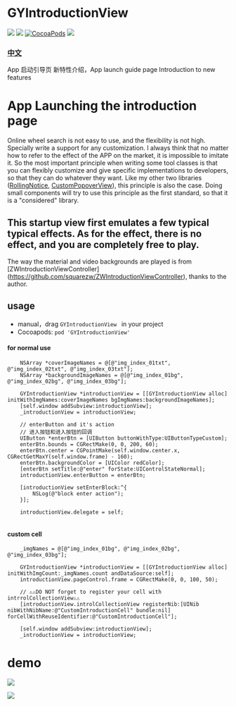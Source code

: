# GYIntroductionView
![](https://img.shields.io/badge/platform-iOS-red.svg)&nbsp;![](https://img.shields.io/badge/language-Objective--C-orange.svg)&nbsp;[![CocoaPods](http://img.shields.io/cocoapods/v/GYIntroductionView.svg?style=flat)](http://cocoapods.org/pods/GYIntroductionView)&nbsp;![](https://img.shields.io/badge/license-MIT%20License-brightgreen.svg)


### [中文](https://github.com/maltsugar/GYIntroductionView/blob/master/README.md)
App 启动引导页 新特性介绍，App launch guide page Introduction to new features


# App Launching the introduction page
Online wheel search is not easy to use, and the flexibility is not high. Specially write a support for any customization. I always think that no matter how to refer to the effect of the APP on the market, it is impossible to imitate it. So the most important principle when writing some tool classes is that you can flexibly customize and give specific implementations to developers, so that they can do whatever they want. Like my other two libraries ([RollingNotice](https://github.com/maltsugar/RollingNotice), [CustomPopoverView](https://github.com/maltsugar/CustomPopoverView)), this principle is also the case. Doing small components will try to use this principle as the first standard, so that it is a "considered" library.

## This startup view first emulates a few typical typical effects. As for the effect, there is no effect, and you are completely free to play.


The way the material and video backgrounds are played is from [ZWIntroductionViewController] (https://github.com/squarezw/ZWIntroductionViewController), thanks to the author.


## usage
- manual，drag `GYIntroductionView ` in your project
- Cocoapods: `pod 'GYIntroductionView'`

#### for normal use
```
	NSArray *coverImageNames = @[@"img_index_01txt", @"img_index_02txt", @"img_index_03txt"];
    NSArray *backgroundImageNames = @[@"img_index_01bg", @"img_index_02bg", @"img_index_03bg"];
    
    GYIntroductionView *introductionView = [[GYIntroductionView alloc] initWithImgNames:coverImageNames bgImgNames:backgroundImageNames];
    [self.window addSubview:introductionView];
    _introductionView = introductionView;
    
    // enterButton and it's action
    // 进入按钮和进入按钮的回调
    UIButton *enterBtn = [UIButton buttonWithType:UIButtonTypeCustom];
    enterBtn.bounds = CGRectMake(0, 0, 200, 60);
    enterBtn.center = CGPointMake(self.window.center.x, CGRectGetMaxY(self.window.frame) - 160);
    enterBtn.backgroundColor = [UIColor redColor];
    [enterBtn setTitle:@"enter" forState:UIControlStateNormal];
    introductionView.enterButton = enterBtn;
    
    [introductionView setEnterBlock:^{
        NSLog(@"block enter action");
    }];
    
    introductionView.delegate = self;
    
```
#### custom cell
```
	_imgNames = @[@"img_index_01bg", @"img_index_02bg", @"img_index_03bg"];
    
    GYIntroductionView *introductionView = [[GYIntroductionView alloc] initWithImgCount:_imgNames.count andDataSource:self];
    introductionView.pageControl.frame = CGRectMake(0, 0, 100, 50);
    
    // ⚠️⚠️DO NOT forget to register your cell with intrrolCollectionView⚠️⚠️
    [introductionView.introlCollectionView registerNib:[UINib nibWithNibName:@"CustomIntroductionCell" bundle:nil] forCellWithReuseIdentifier:@"CustomIntroductionCell"];
    
    [self.window addSubview:introductionView];
    _introductionView = introductionView;
```



# demo
![](http://wx4.sinaimg.cn/mw690/72aba7efgy1fswqrtyvb5g208x0ga1gd.gif)

![](https://github.com/maltsugar/GYIntroductionView/blob/master/Untitled0.gif)
